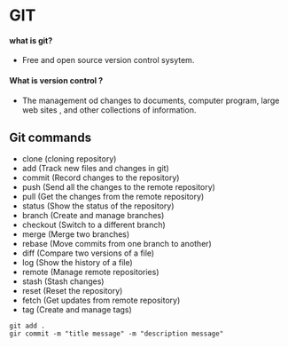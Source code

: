 # GIT

#### what is git?
- Free and open source version control sysytem.

#### What is version control ?
- The management od changes to documents, computer program, large web sites , and other collections of information.


## Git commands

- clone (cloning repository)
- add (Track new files and changes in git)
- commit (Record changes to the repository)
- push (Send all the changes to the remote repository)
- pull (Get the changes from the remote repository)
- status (Show the status of the repository)
- branch (Create and manage branches)
- checkout (Switch to a different branch)
- merge (Merge two branches)
- rebase (Move commits from one branch to another)
- diff (Compare two versions of a file)
- log (Show the history of a file)
- remote (Manage remote repositories)
- stash (Stash changes)
- reset (Reset the repository)
- fetch (Get updates from remote repository)
- tag (Create and manage tags)


```
git add .
gir commit -m "title message" -m "description message"

```
